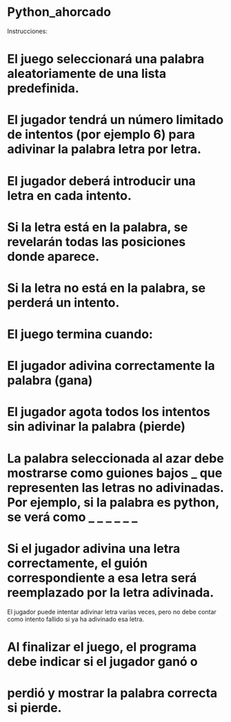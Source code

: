# Python_ahorcado

Instrucciones:

# El juego seleccionará una palabra aleatoriamente de una lista predefinida.

# El jugador tendrá un número limitado de intentos (por ejemplo 6) para adivinar la palabra letra por letra.

# El jugador deberá introducir una letra en cada intento.

# Si la letra está en la palabra, se revelarán todas las posiciones donde aparece.

# Si la letra no está en la palabra, se perderá un intento.

# El juego termina cuando:

# El jugador adivina correctamente la palabra (gana)

# El jugador agota todos los intentos sin adivinar la palabra (pierde)

# La palabra seleccionada al azar debe mostrarse como guiones bajos _ que representen las letras no adivinadas. Por ejemplo, si la palabra es python, se verá como _ _ _ _ _ _

# Si el jugador adivina una letra correctamente, el guión correspondiente a esa letra será reemplazado por la letra adivinada.

El jugador puede intentar adivinar letra varias veces, pero no debe contar como intento fallido si ya ha adivinado esa letra.

# Al finalizar el juego, el programa debe indicar si el jugador ganó o 
# perdió y mostrar la palabra correcta si pierde.